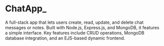 # ChatApp_
A full-stack app that lets users create, read, update, and delete chat messages or notes. Built with Node.js, Express.js, and MongoDB, it features a simple interface. Key features include CRUD operations, MongoDB database integration, and an EJS-based dynamic frontend.
